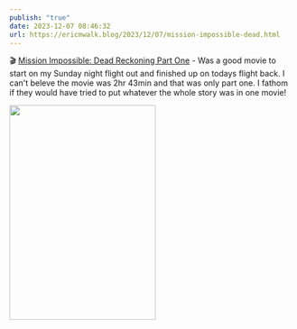 ```yaml
---
publish: "true"
date: 2023-12-07 08:46:32
url: https://ericmwalk.blog/2023/12/07/mission-impossible-dead.html
---
```


🎬 [Mission Impossible: Dead Reckoning Part One](https://www.imdb.com/title/tt9603212/) - Was a good movie to start on my Sunday night flight out and finished up on todays flight back. I can't beleve the movie was 2hr 43min and that was only part one. I fathom if they would have tried to put whatever the whole story was in one movie!





<img src="uploads/2023/missionimpossible--dead-reckoning-part-one-poster.jpg" width="259" height="381" alt="">